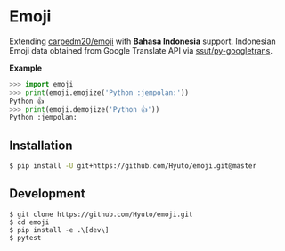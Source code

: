 # Emoji

Extending [carpedm20/emoji](https://github.com/carpedm20/emoji) with **Bahasa Indonesia** support. Indonesian Emoji data obtained from
Google Translate API via [ssut/py-googletrans](https://github.com/ssut/py-googletrans).

**Example**

```python
>>> import emoji
>>> print(emoji.emojize('Python :jempolan:'))
Python 👍
>>> print(emoji.demojize('Python 👍'))
Python :jempolan:
```

## Installation

```bash
$ pip install -U git+https://github.com/Hyuto/emoji.git@master
```

## Development

```
$ git clone https://github.com/Hyuto/emoji.git
$ cd emoji
$ pip install -e .\[dev\]
$ pytest
```
